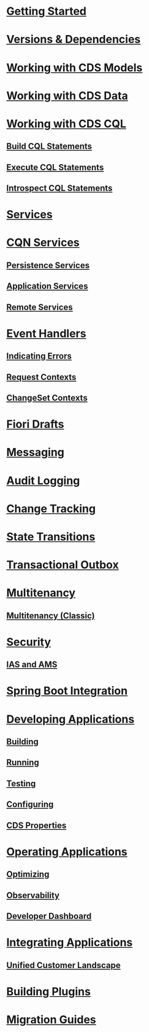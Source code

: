 
# [Getting Started](getting-started)
# [Versions & Dependencies](versions)
# [Working with CDS Models](reflection-api)
# [Working with CDS Data](cds-data)
# [Working with CDS CQL](working-with-cql/)
  ## [Build CQL Statements](working-with-cql/query-api)
  ## [Execute CQL Statements](working-with-cql/query-execution)
  ## [Introspect CQL Statements](working-with-cql/query-introspection)
# [Services](services)
# [CQN Services](cqn-services/)
  ## [Persistence Services](cqn-services/persistence-services)
  ## [Application Services](cqn-services/application-services)
  ## [Remote Services](cqn-services/remote-services)
# [Event Handlers](event-handlers/)
  ## [Indicating Errors](event-handlers/indicating-errors)
  ## [Request Contexts](event-handlers/request-contexts)
  ## [ChangeSet Contexts](event-handlers/changeset-contexts)
# [Fiori Drafts](../../java/fiori-drafts)
# [Messaging](messaging)
# [Audit Logging](auditlog)
# [Change Tracking](../../java/change-tracking)
# [State Transitions](../../java/flows)
# [Transactional Outbox](outbox)
# [Multitenancy](../../java/multitenancy)
  ## [Multitenancy (Classic)](../../java/multitenancy-classic)
# [Security](security)
  ## [IAS and AMS](../../java/ams)
# [Spring Boot Integration](spring-boot-integration)
# [Developing Applications](developing-applications/)
## [Building](developing-applications/building)
## [Running](developing-applications/running)
## [Testing](developing-applications/testing)
## [Configuring](developing-applications/configuring)
## [CDS Properties](developing-applications/properties)
# [Operating Applications](operating-applications/)
## [Optimizing](operating-applications/optimizing)
## [Observability](operating-applications/observability)
## [Developer Dashboard](../../java/operating-applications/dashboard)
# [Integrating Applications](../../java/integrating-applications/)
## [Unified Customer Landscape](../../java/integrating-applications/ucl)
# [Building Plugins](../../java/building-plugins)
# [Migration Guides](migration)